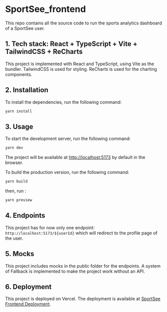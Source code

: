 # SportSee_frontend

This repo contains all the source code to run the sports analytics dashboard of a SportSee user.

## 1. Tech stack: React + TypeScript + Vite + TailwindCSS + ReCharts

This project is implemented with React and TypeScript, using Vite as the bundler.
TailwindCSS is used for styling.
ReCharts is used for the charting components.

## 2. Installation

To install the dependencies, run the following command:

```bash
yarn install
```

## 3. Usage

To start the development server, run the following command:

```bash
yarn dev
```

The project will be available at [http://localhost:5173](http://localhost:5173) by default in the browser.

To build the production version, run the following command:

```bash
yarn build
```

then,  run :

```bash
yarn preview
```

## 4. Endpoints

This project has for now only one endpoint: `http://localhost:5173/${userId}` which will redirect to the profile page of the user.

## 5. Mocks

This project includes mocks in the public folder for the endpoints. A system of Fallback is implemented to make the project work without an API.

## 6. Deployment

This project is deployed on Vercel. The deployment is available at [SportSee Frontend Deployment](https://sportsee-frontend.vercel.app/).